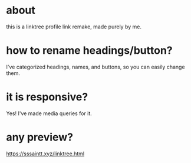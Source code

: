# about
this is a linktree profile link remake, made purely by me.

# how to rename headings/button?
I've categorized headings, names, and buttons, so you can easily change them.

# it is responsive?
Yes! I've made media queries for it.

# any preview?
https://sssaintt.xyz/linktree.html
